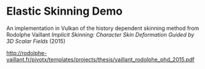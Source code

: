 # Elastic Skinning Demo

An implementation in Vulkan of the history dependent skinning method from Rodolphe Vaillant _Implicit Skinning: Character Skin Deformation Guided by 3D Scalar Fields_ (2015)

http://rodolphe-vaillant.fr/pivotx/templates/projects/thesis/vaillant_rodolphe_phd_2015.pdf